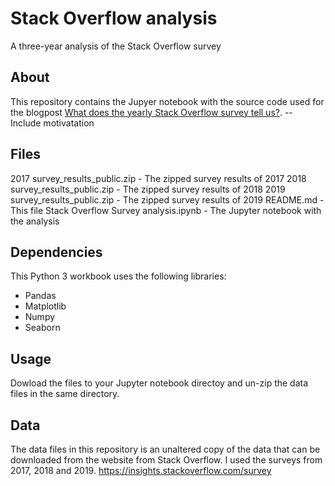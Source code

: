 # Stack Overflow analysis
A three-year analysis of the Stack Overflow survey

## About
This repository contains the Jupyer notebook with the source code used for the blogpost [What does the yearly Stack Overflow survey tell us?](https://medium.com/@lukeerren/what-does-the-yearly-stack-overflow-survey-tell-us-ef273b882680). 
-- Include motivatation

## Files
2017 survey_results_public.zip	- The zipped survey results of 2017
2018 survey_results_public.zip	- The zipped survey results of 2018
2019 survey_results_public.zip	- The zipped survey results of 2019
README.md - This file
Stack Overflow Survey analysis.ipynb - The Jupyter notebook with the analysis

## Dependencies
This Python 3 workbook uses the following libraries:
- Pandas
- Matplotlib
- Numpy
- Seaborn

## Usage
Dowload the files to your Jupyter notebook directoy and un-zip the data files in the same directory. 

## Data 
The data files in this repository is an unaltered copy of the data that can be downloaded from the website from Stack Overflow. I used the surveys from 2017, 2018 and 2019.
https://insights.stackoverflow.com/survey
